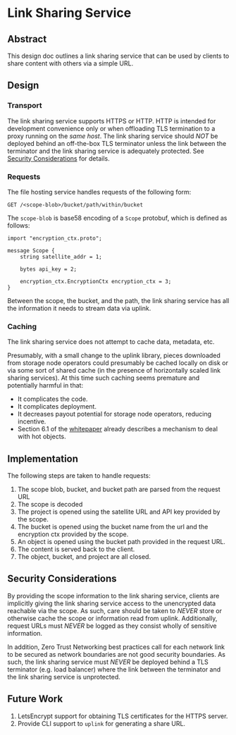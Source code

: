# Link Sharing Service

## Abstract

This design doc outlines a link sharing service that can be used by clients
to share content with others via a simple URL.

## Design

### Transport

The link sharing service supports HTTPS or HTTP. HTTP is intended for
development convenience only or when offloading TLS termination to a proxy
running on the *same host*. The link sharing service should *NOT* be deployed
behind an off-the-box TLS terminator unless the link between the terminator and
the link sharing service is adequately protected. See
[Security Considerations](#security-considerations) for details.

### Requests

The file hosting service handles requests of the following form:

`GET /<scope-blob>/bucket/path/within/bucket`

The `scope-blob` is base58 encoding of a `Scope` protobuf, which
is defined as follows:

```
import "encryption_ctx.proto";

message Scope {
    string satellite_addr = 1;

    bytes api_key = 2;

    encryption_ctx.EncryptionCtx encryption_ctx = 3;
}
```

Between the scope, the bucket, and the path, the link sharing service has all
the information it needs to stream data via uplink.

### Caching

The link sharing service does not attempt to cache data, metadata, etc. 

Presumably, with a small change to the uplink library, pieces downloaded from
storage node operators could presumably be cached locally on disk or via some
sort of shared cache (in the presence of horizontally scaled link sharing
services). At this time such caching seems premature and potentially 
harmful in that:

- It complicates the code.
- It complicates deployment.
- It decreases payout potential for storage node operators, reducing incentive.
- Section 6.1 of the [whitepaper](https://storj.io/storjv3.pdf) already describes a mechanism to deal with hot objects.

## Implementation

The following steps are taken to handle requests:

1. The scope blob, bucket, and bucket path are parsed from the request URL
2. The scope is decoded
3. The project is opened using the satellite URL and API key provided by the scope.
4. The bucket is opened using the bucket name from the url and the encryption ctx provided by the scope.
5. An object is opened using the bucket path provided in the request URL.
6. The content is served back to the client.
7. The object, bucket, and project are all closed.

## Security Considerations

By providing the scope information to the link sharing service, clients are
implicitly giving the link sharing service access to the unencrypted data
reachable via the scope. As such, care should be taken to *NEVER* store or
otherwise cache the scope or information read from uplink. Additionally,
request URLs must *NEVER* be logged as they consist wholly of sensitive
information.

In addition, Zero Trust Networking best practices call for each network link to
be secured as network boundaries are not good security boundaries. As such, the
link sharing service must *NEVER* be deployed behind a TLS terminator (e.g.
load balancer) where the link between the terminator and the link sharing
service is unprotected.

## Future Work

1. LetsEncrypt support for obtaining TLS certificates for the HTTPS server.
2. Provide CLI support to `uplink` for generating a share URL.
